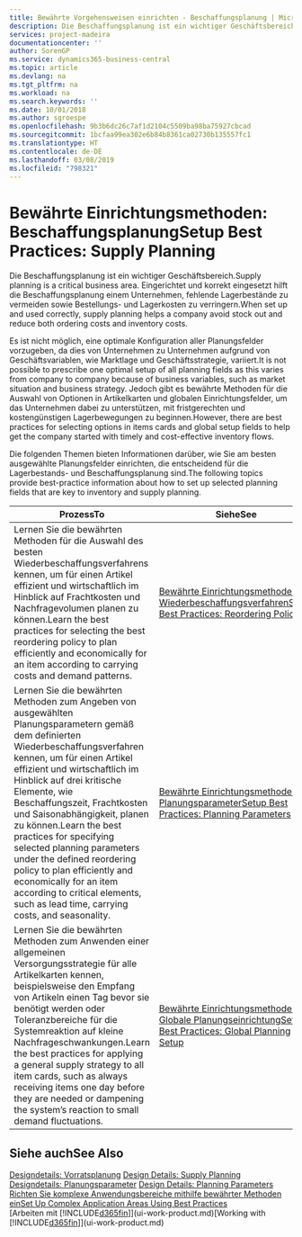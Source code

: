```yaml
---
title: Bewährte Vorgehensweisen einrichten - Beschaffungsplanung | Microsoft Docs
description: Die Beschaffungsplanung ist ein wichtiger Geschäftsbereich. Eingerichtet und korrekt eingesetzt hilft die Beschaffungsplanung einem Unternehmen, fehlende Lagerbestände zu vermeiden sowie Bestellungs- und Lagerkosten zu verringern.
services: project-madeira
documentationcenter: ''
author: SorenGP
ms.service: dynamics365-business-central
ms.topic: article
ms.devlang: na
ms.tgt_pltfrm: na
ms.workload: na
ms.search.keywords: ''
ms.date: 10/01/2018
ms.author: sgroespe
ms.openlocfilehash: 9b3b6dc26c7af1d2104c5509ba98ba75927cbcad
ms.sourcegitcommit: 1bcfaa99ea302e6b84b8361ca02730b135557fc1
ms.translationtype: HT
ms.contentlocale: de-DE
ms.lasthandoff: 03/08/2019
ms.locfileid: "798321"
---
```

# <a name="setup-best-practices-supply-planning"></a><span data-ttu-id="5348e-104">Bewährte Einrichtungsmethoden: Beschaffungsplanung</span><span class="sxs-lookup"><span data-stu-id="5348e-104">Setup Best Practices: Supply Planning</span></span>
<span data-ttu-id="5348e-105">Die Beschaffungsplanung ist ein wichtiger Geschäftsbereich.</span><span class="sxs-lookup"><span data-stu-id="5348e-105">Supply planning is a critical business area.</span></span> <span data-ttu-id="5348e-106">Eingerichtet und korrekt eingesetzt hilft die Beschaffungsplanung einem Unternehmen, fehlende Lagerbestände zu vermeiden sowie Bestellungs- und Lagerkosten zu verringern.</span><span class="sxs-lookup"><span data-stu-id="5348e-106">When set up and used correctly, supply planning helps a company avoid stock out and reduce both ordering costs and inventory costs.</span></span>  

 <span data-ttu-id="5348e-107">Es ist nicht möglich, eine optimale Konfiguration aller Planungsfelder vorzugeben, da dies von Unternehmen zu Unternehmen aufgrund von Geschäftsvariablen, wie Marktlage und Geschäftsstrategie, variiert.</span><span class="sxs-lookup"><span data-stu-id="5348e-107">It is not possible to prescribe one optimal setup of all planning fields as this varies from company to company because of business variables, such as market situation and business strategy.</span></span> <span data-ttu-id="5348e-108">Jedoch gibt es bewährte Methoden für die Auswahl von Optionen in Artikelkarten und globalen Einrichtungsfelder, um das Unternehmen dabei zu unterstützen, mit fristgerechten und kostengünstigen Lagerbewegungen zu beginnen.</span><span class="sxs-lookup"><span data-stu-id="5348e-108">However, there are best practices for selecting options in items cards and global setup fields to help get the company started with timely and cost-effective inventory flows.</span></span>  

 <span data-ttu-id="5348e-109">Die folgenden Themen bieten Informationen darüber, wie Sie am besten ausgewählte Planungsfelder einrichten, die entscheidend für die Lagerbestands- und Beschaffungsplanung sind.</span><span class="sxs-lookup"><span data-stu-id="5348e-109">The following topics provide best-practice information about how to set up selected planning fields that are key to inventory and supply planning.</span></span>  

|<span data-ttu-id="5348e-110">**Prozess**</span><span class="sxs-lookup"><span data-stu-id="5348e-110">**To**</span></span>|<span data-ttu-id="5348e-111">**Siehe**</span><span class="sxs-lookup"><span data-stu-id="5348e-111">**See**</span></span>|  
|------------|-------------|  
|<span data-ttu-id="5348e-112">Lernen Sie die bewährten Methoden für die Auswahl des besten Wiederbeschaffungsverfahrens kennen, um für einen Artikel effizient und wirtschaftlich im Hinblick auf Frachtkosten und Nachfragevolumen planen zu können.</span><span class="sxs-lookup"><span data-stu-id="5348e-112">Learn the best practices for selecting the best reordering policy to plan efficiently and economically for an item according to carrying costs and demand patterns.</span></span>|[<span data-ttu-id="5348e-113">Bewährte Einrichtungsmethoden: Wiederbeschaffungsverfahren</span><span class="sxs-lookup"><span data-stu-id="5348e-113">Setup Best Practices: Reordering Policies</span></span>](setup-best-practices-reordering-policies.md)|  
|<span data-ttu-id="5348e-114">Lernen Sie die bewährten Methoden zum Angeben von ausgewählten Planungsparametern gemäß dem definierten Wiederbeschaffungsverfahren kennen, um für einen Artikel effizient und wirtschaftlich im Hinblick auf drei kritische Elemente, wie Beschaffungszeit, Frachtkosten und Saisonabhängigkeit, planen zu können.</span><span class="sxs-lookup"><span data-stu-id="5348e-114">Learn the best practices for specifying selected planning parameters under the defined reordering policy to plan efficiently and economically for an item according to critical elements, such as lead time, carrying costs, and seasonality.</span></span>|[<span data-ttu-id="5348e-115">Bewährte Einrichtungsmethoden: Planungsparameter</span><span class="sxs-lookup"><span data-stu-id="5348e-115">Setup Best Practices: Planning Parameters</span></span>](setup-best-practices-planning-parameters.md)|  
|<span data-ttu-id="5348e-116">Lernen Sie die bewährten Methoden zum Anwenden einer allgemeinen Versorgungsstrategie für alle Artikelkarten kennen, beispielsweise den Empfang von Artikeln einen Tag bevor sie benötigt werden oder Toleranzbereiche für die Systemreaktion auf kleine Nachfrageschwankungen.</span><span class="sxs-lookup"><span data-stu-id="5348e-116">Learn the best practices for applying a general supply strategy to all item cards, such as always receiving items one day before they are needed or dampening the system’s reaction to small demand fluctuations.</span></span>|[<span data-ttu-id="5348e-117">Bewährte Einrichtungsmethoden: Globale Planungseinrichtung</span><span class="sxs-lookup"><span data-stu-id="5348e-117">Setup Best Practices: Global Planning Setup</span></span>](setup-best-practices-global-planning-setup.md)|  

## <a name="see-also"></a><span data-ttu-id="5348e-118">Siehe auch</span><span class="sxs-lookup"><span data-stu-id="5348e-118">See Also</span></span>  
 <span data-ttu-id="5348e-119">[Designdetails: Vorratsplanung](design-details-supply-planning.md) </span><span class="sxs-lookup"><span data-stu-id="5348e-119">[Design Details: Supply Planning](design-details-supply-planning.md) </span></span>  
 <span data-ttu-id="5348e-120">[Designdetails: Planungsparameter](design-details-planning-parameters.md) </span><span class="sxs-lookup"><span data-stu-id="5348e-120">[Design Details: Planning Parameters](design-details-planning-parameters.md) </span></span>  
 [<span data-ttu-id="5348e-121">Richten Sie komplexe Anwendungsbereiche mithilfe bewährter Methoden ein</span><span class="sxs-lookup"><span data-stu-id="5348e-121">Set Up Complex Application Areas Using Best Practices</span></span>](set-up-complex-application-areas-using-best-practices.md)  
 <span data-ttu-id="5348e-122">[Arbeiten mit [!INCLUDE[d365fin](includes/d365fin_md.md)]](ui-work-product.md)</span><span class="sxs-lookup"><span data-stu-id="5348e-122">[Working with [!INCLUDE[d365fin](includes/d365fin_md.md)]](ui-work-product.md)</span></span>
